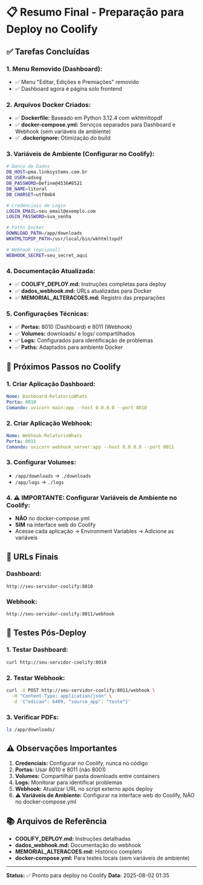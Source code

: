 # 📋 Resumo Final - Preparação para Deploy no Coolify

## ✅ **Tarefas Concluídas**

### **1. Menu Removido (Dashboard):**
- ✅ Menu "Editar, Edições e Premiações" removido
- ✅ Dashboard agora é página solo frontend

### **2. Arquivos Docker Criados:**
- ✅ **Dockerfile:** Baseado em Python 3.12.4 com wkhtmltopdf
- ✅ **docker-compose.yml:** Serviços separados para Dashboard e Webhook (sem variáveis de ambiente)
- ✅ **.dockerignore:** Otimização do build

### **3. Variáveis de Ambiente (Configurar no Coolify):**
```bash
# Banco de Dados
DB_HOST=pma.linksystems.com.br
DB_USER=adseg
DB_PASSWORD=Define@4536#8521
DB_NAME=litoral
DB_CHARSET=utf8mb4

# Credenciais de Login
LOGIN_EMAIL=seu_email@exemplo.com
LOGIN_PASSWORD=sua_senha

# Paths Docker
DOWNLOAD_PATH=/app/downloads
WKHTMLTOPDF_PATH=/usr/local/bin/wkhtmltopdf

# Webhook (opcional)
WEBHOOK_SECRET=seu_secret_aqui
```

### **4. Documentação Atualizada:**
- ✅ **COOLIFY_DEPLOY.md:** Instruções completas para deploy
- ✅ **dados_webhook.md:** URLs atualizadas para Docker
- ✅ **MEMORIAL_ALTERACOES.md:** Registro das preparações

### **5. Configurações Técnicas:**
- ✅ **Portas:** 8010 (Dashboard) e 8011 (Webhook)
- ✅ **Volumes:** downloads/ e logs/ compartilhados
- ✅ **Logs:** Configurados para identificação de problemas
- ✅ **Paths:** Adaptados para ambiente Docker

## 🚀 **Próximos Passos no Coolify**

### **1. Criar Aplicação Dashboard:**
```yaml
Nome: Dashboard-RelatorioWhats
Porta: 8010
Comando: uvicorn main:app --host 0.0.0.0 --port 8010
```

### **2. Criar Aplicação Webhook:**
```yaml
Nome: Webhook-RelatorioWhats
Porta: 8011
Comando: uvicorn webhook_server:app --host 0.0.0.0 --port 8011
```

### **3. Configurar Volumes:**
- `/app/downloads` → `./downloads`
- `/app/logs` → `./logs`

### **4. ⚠️ IMPORTANTE: Configurar Variáveis de Ambiente no Coolify:**
- **NÃO** no docker-compose.yml
- **SIM** na interface web do Coolify
- Acesse cada aplicação → Environment Variables → Adicione as variáveis

## 🔗 **URLs Finais**

### **Dashboard:**
```
http://seu-servidor-coolify:8010
```

### **Webhook:**
```
http://seu-servidor-coolify:8011/webhook
```

## 📝 **Testes Pós-Deploy**

### **1. Testar Dashboard:**
```bash
curl http://seu-servidor-coolify:8010
```

### **2. Testar Webhook:**
```bash
curl -X POST http://seu-servidor-coolify:8011/webhook \
  -H "Content-Type: application/json" \
  -d '{"edicao": 6409, "source_app": "teste"}'
```

### **3. Verificar PDFs:**
```bash
ls /app/downloads/
```

## ⚠️ **Observações Importantes**

1. **Credenciais:** Configurar no Coolify, nunca no código
2. **Portas:** Usar 8010 e 8011 (não 8001)
3. **Volumes:** Compartilhar pasta downloads entre containers
4. **Logs:** Monitorar para identificar problemas
5. **Webhook:** Atualizar URL no script externo após deploy
6. **⚠️ Variáveis de Ambiente:** Configurar na interface web do Coolify, NÃO no docker-compose.yml

## 📚 **Arquivos de Referência**

- **COOLIFY_DEPLOY.md:** Instruções detalhadas
- **dados_webhook.md:** Documentação do webhook
- **MEMORIAL_ALTERACOES.md:** Histórico completo
- **docker-compose.yml:** Para testes locais (sem variáveis de ambiente)

---

**Status:** ✅ Pronto para deploy no Coolify
**Data:** 2025-08-02 01:35 